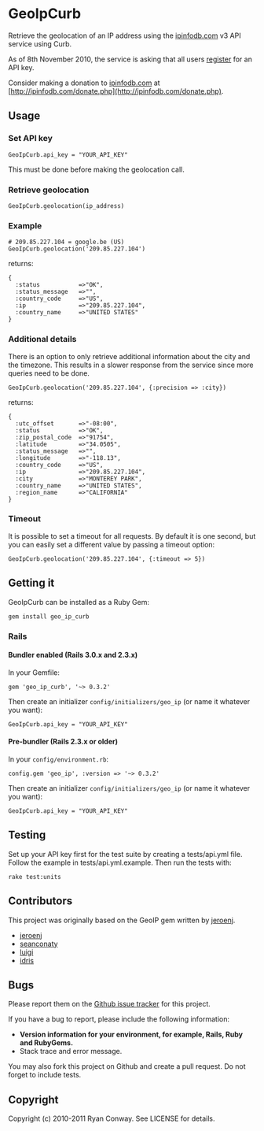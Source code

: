 # GeoIpCurb

Retrieve the geolocation of an IP address using the [ipinfodb.com](http://ipinfodb.com/) v3 API service using Curb.

As of 8th November 2010, the service is asking that all users [register](http://ipinfodb.com/register.php) for an API key.

Consider making a donation to [ipinfodb.com](http://ipinfodb.com/) at [http://ipinfodb.com/donate.php](http://ipinfodb.com/donate.php).

## Usage

### Set API key
    GeoIpCurb.api_key = "YOUR_API_KEY"

This must be done before making the geolocation call.

### Retrieve geolocation
    GeoIpCurb.geolocation(ip_address)

### Example

    # 209.85.227.104 = google.be (US)
    GeoIpCurb.geolocation('209.85.227.104')

returns:

    {
      :status           =>"OK", 
      :status_message   =>"", 
      :country_code     =>"US", 
      :ip               =>"209.85.227.104", 
      :country_name     =>"UNITED STATES"
    }

### Additional details

There is an option to only retrieve additional information about the city and the timezone. This results in a slower response from the service since more queries need to be done.

    GeoIpCurb.geolocation('209.85.227.104', {:precision => :city})

returns:

    {
      :utc_offset       =>"-08:00", 
      :status           =>"OK", 
      :zip_postal_code  =>"91754", 
      :latitude         =>"34.0505", 
      :status_message   =>"", 
      :longitude        =>"-118.13", 
      :country_code     =>"US", 
      :ip               =>"209.85.227.104", 
      :city             =>"MONTEREY PARK", 
      :country_name     =>"UNITED STATES", 
      :region_name      =>"CALIFORNIA"
    }

### Timeout

It is possible to set a timeout for all requests. By default it is one second, but you can easily set a different value by passing a timeout option:

    GeoIpCurb.geolocation('209.85.227.104', {:timeout => 5}) 

## Getting it

GeoIpCurb can be installed as a Ruby Gem:

    gem install geo_ip_curb

### Rails

#### Bundler enabled (Rails 3.0.x and 2.3.x)

In your Gemfile:

    gem 'geo_ip_curb', '~> 0.3.2'

Then create an initializer `config/initializers/geo_ip` (or name it whatever you want):

    GeoIpCurb.api_key = "YOUR_API_KEY"

#### Pre-bundler (Rails 2.3.x or older)

In your `config/environment.rb`:

    config.gem 'geo_ip', :version => '~> 0.3.2'

Then create an initializer `config/initializers/geo_ip` (or name it whatever you want):

    GeoIpCurb.api_key = "YOUR_API_KEY"

## Testing

Set up your API key first for the test suite by creating a tests/api.yml file. Follow the example in tests/api.yml.example. Then run the tests with:

    rake test:units

## Contributors

This project was originally based on the GeoIP gem written by [jeroenj](https://github.com/jeroenj/geo_ip).

* [jeroenj](https://github.com/jeroenj)
* [seanconaty](https://github.com/seanconaty)
* [luigi](https://github.com/luigi)
* [idris](https://github.com/idris)

## Bugs

Please report them on the [Github issue tracker](https://github.com/rylon/geo_ip_curb/issues)
for this project.

If you have a bug to report, please include the following information:

* **Version information for your environment, for example, Rails, Ruby and RubyGems.**
* Stack trace and error message.

You may also fork this project on Github and create a pull request.
Do not forget to include tests.

## Copyright

Copyright (c) 2010-2011 Ryan Conway. See LICENSE for details.